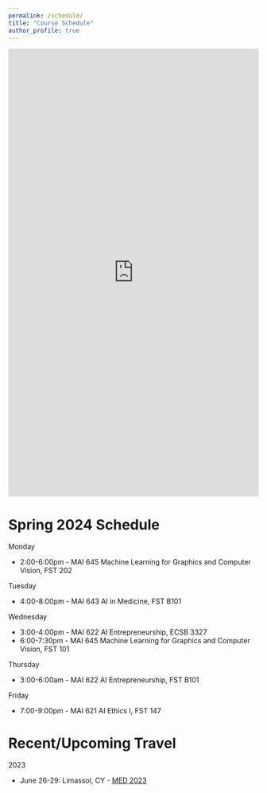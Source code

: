 ```yaml
---
permalink: /schedule/
title: "Course Schedule"
author_profile: true
---
```

<iframe 
src="https://calendar.google.com/calendar/embed?height=600&wkst=2&ctz=Asia%2FNicosia&bgcolor=%23ffffff&mode=WEEK&src=ZDJlYWRlM2VlMDE1Y2MwYWE3YWE2NzQ0ZTBmYzJmMjUxMDk4MGI3NTVhYzU2OWZiMmVmODM2ODY4NDRjMmJiNkBncm91cC5jYWxlbmRhci5nb29nbGUuY29t&src=ZW4uY3kjaG9saWRheUBncm91cC52LmNhbGVuZGFyLmdvb2dsZS5jb20&color=%23F4511E&color=%230B8043" 
style="border-width:0" width="100%" height="900" frameborder="0" scrolling="no"></iframe>
  </div>
  <script>
    window.addEventListener('load', () => {
      const anchor = location.href.match(/#[^#]+$/);
      if (anchor) setTimeout(() => window.scrollTo(0, document.querySelector(anchor).offsetTop), 0);
    });
  </script>

# Spring 2024 Schedule

Monday

* 2:00-6:00pm - MAI 645 Machine Learning for Graphics and Computer Vision, FST 202

Tuesday

* 4:00-8:00pm - MAI 643 AI in Medicine, FST B101

Wednesday

* 3:00-4:00pm - MAI 622 AI Entrepreneurship, ECSB 3327
* 6:00-7:30pm - MAI 645 Machine Learning for Graphics and Computer Vision, FST 101

Thursday

* 3:00-6:00am - MAI 622 AI Entrepreneurship, FST B101

Friday

* 7:00-9:00pm - MAI 621 AI Ethics I, FST 147

# Recent/Upcoming Travel

2023

* June 26-29: Limassol, CY - [MED 2023](https://med2023.eu/)
